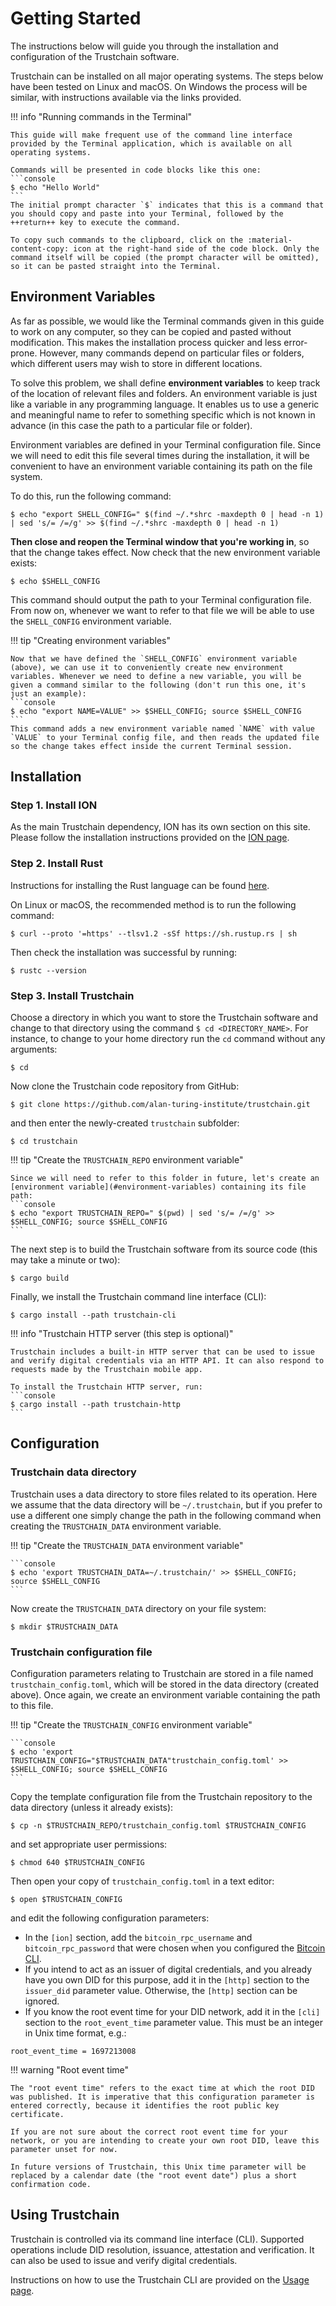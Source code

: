 # Getting Started

The instructions below will guide you through the installation and configuration of the Trustchain software.

Trustchain can be installed on all major operating systems. The steps below have been tested on Linux and macOS. On Windows the process will be similar, with instructions available via the links provided.

!!! info "Running commands in the Terminal"

    This guide will make frequent use of the command line interface provided by the Terminal application, which is available on all operating systems.

    Commands will be presented in code blocks like this one:
    ```console
    $ echo "Hello World"
    ```
    The initial prompt character `$` indicates that this is a command that you should copy and paste into your Terminal, followed by the ++return++ key to execute the command.

    To copy such commands to the clipboard, click on the :material-content-copy: icon at the right-hand side of the code block. Only the command itself will be copied (the prompt character will be omitted), so it can be pasted straight into the Terminal.

## Environment Variables

As far as possible, we would like the Terminal commands given in this guide to work on any computer, so they can be copied and pasted without modification. This makes the installation process quicker and less error-prone. However, many commands depend on particular files or folders, which different users may wish to store in different locations.

To solve this problem, we shall define **environment variables** to keep track of the location of relevant files and folders. An environment variable is just like a variable in any programming language. It enables us to use a generic and meaningful name to refer to something specific which is not known in advance (in this case the path to a particular file or folder).

Environment variables are defined in your Terminal configuration file. Since we will need to edit this file several times during the installation, it will be convenient to have an environment variable containing its path on the file system.

To do this, run the following command:
```console
$ echo "export SHELL_CONFIG=" $(find ~/.*shrc -maxdepth 0 | head -n 1) | sed 's/= /=/g' >> $(find ~/.*shrc -maxdepth 0 | head -n 1)
```
**Then close and reopen the Terminal window that you're working in**, so that the change takes effect. Now check that the new environment variable exists:
```console
$ echo $SHELL_CONFIG
```
This command should output the path to your Terminal configuration file. From now on, whenever we want to refer to that file we will be able to use the `SHELL_CONFIG` environment variable.

!!! tip "Creating environment variables"

    Now that we have defined the `SHELL_CONFIG` environment variable (above), we can use it to conveniently create new environment variables. Whenever we need to define a new variable, you will be given a command similar to the following (don't run this one, it's just an example):
    ```console
    $ echo "export NAME=VALUE" >> $SHELL_CONFIG; source $SHELL_CONFIG
    ```
    This command adds a new environment variable named `NAME` with value `VALUE` to your Terminal config file, and then reads the updated file so the change takes effect inside the current Terminal session.

## Installation

### Step 1. Install ION

As the main Trustchain dependency, ION has its own section on this site. Please follow the installation instructions provided on the [ION page](ion.md).

### Step 2. Install Rust

Instructions for installing the Rust language can be found [here](https://www.rust-lang.org/tools/install).

On Linux or macOS, the recommended method is to run the following command:
```console
$ curl --proto '=https' --tlsv1.2 -sSf https://sh.rustup.rs | sh
```

Then check the installation was successful by running:
```console
$ rustc --version
```

### Step 3. Install Trustchain

Choose a directory in which you want to store the Trustchain software and change to that directory using the command `$ cd <DIRECTORY_NAME>`. For instance, to change to your home directory run the `cd` command without any arguments:
```console
$ cd
```
Now clone the Trustchain code repository from GitHub:
```console
$ git clone https://github.com/alan-turing-institute/trustchain.git
```
and then enter the newly-created `trustchain` subfolder:
```console
$ cd trustchain
```

!!! tip "Create the `TRUSTCHAIN_REPO` environment variable"

    Since we will need to refer to this folder in future, let's create an [environment variable](#environment-variables) containing its file path:
    ```console
    $ echo "export TRUSTCHAIN_REPO=" $(pwd) | sed 's/= /=/g' >> $SHELL_CONFIG; source $SHELL_CONFIG
    ```

The next step is to build the Trustchain software from its source code (this may take a minute or two):
```console
$ cargo build
```

Finally, we install the Trustchain command line interface (CLI):
```console
$ cargo install --path trustchain-cli
```

!!! info "Trustchain HTTP server (this step is optional)"

    Trustchain includes a built-in HTTP server that can be used to issue and verify digital credentials via an HTTP API. It can also respond to requests made by the Trustchain mobile app.

    To install the Trustchain HTTP server, run:
    ```console
    $ cargo install --path trustchain-http
    ```

## Configuration

### Trustchain data directory

Trustchain uses a data directory to store files related to its operation. Here we assume that the data directory will be `~/.trustchain`, but if you prefer to use a different one simply change the path in the following command when creating the `TRUSTCHAIN_DATA` environment variable.

!!! tip "Create the `TRUSTCHAIN_DATA` environment variable"

    ```console
    $ echo 'export TRUSTCHAIN_DATA=~/.trustchain/' >> $SHELL_CONFIG; source $SHELL_CONFIG
    ```

Now create the `TRUSTCHAIN_DATA` directory on your file system:
```console
$ mkdir $TRUSTCHAIN_DATA
```

### Trustchain configuration file

Configuration parameters relating to Trustchain are stored in a file named `trustchain_config.toml`, which will be stored in the data directory (created above). Once again, we create an environment variable containing the path to this file.

!!! tip "Create the `TRUSTCHAIN_CONFIG` environment variable"

    ```console
    $ echo 'export TRUSTCHAIN_CONFIG="$TRUSTCHAIN_DATA"trustchain_config.toml' >> $SHELL_CONFIG; source $SHELL_CONFIG
    ```

Copy the template configuration file from the Trustchain repository to the data directory (unless it already exists):
```console
$ cp -n $TRUSTCHAIN_REPO/trustchain_config.toml $TRUSTCHAIN_CONFIG
```
and set appropriate user permissions:
```console
$ chmod 640 $TRUSTCHAIN_CONFIG
```

Then open your copy of `trustchain_config.toml` in a text editor:
```console
$ open $TRUSTCHAIN_CONFIG
```
and edit the following configuration parameters:

- In the `[ion]` section, add the `bitcoin_rpc_username` and `bitcoin_rpc_password` that were chosen when you configured the [Bitcoin CLI](ion.md#bitcoin-cli).
- If you intend to act as an issuer of digital credentials, and you already have you own DID for this purpose, add it in the `[http]` section to the `issuer_did` parameter value. Otherwise, the `[http]` section can be ignored.
- If you know the root event time for your DID network, add it in the `[cli]` section to the `root_event_time` parameter value. This must be an integer in Unix time format, e.g.:
```
root_event_time = 1697213008
```

!!! warning "Root event time"

    The "root event time" refers to the exact time at which the root DID was published. It is imperative that this configuration parameter is entered correctly, because it identifies the root public key certificate.

    If you are not sure about the correct root event time for your network, or you are intending to create your own root DID, leave this parameter unset for now.

    In future versions of Trustchain, this Unix time parameter will be replaced by a calendar date (the "root event date") plus a short confirmation code.

## Using Trustchain

Trustchain is controlled via its command line interface (CLI). Supported operations include DID resolution, issuance, attestation and verification. It can also be used to issue and verify digital credentials.

Instructions on how to use the Trustchain CLI are provided on the [Usage page](usage.md).

&nbsp;
